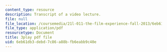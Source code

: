 ```yaml
---
content_type: resource
description: Transcript of a video lecture.
file: null
file_location: /coursemedia/21l-011-the-film-experience-fall-2013/6eb61db3debd7c86a88bfb6eabb9c40e_r67dVaGtBGA.pdf
file_type: application/pdf
resourcetype: Document
title: 3play pdf file
uid: 6eb61db3-debd-7c86-a88b-fb6eabb9c40e
---
```

